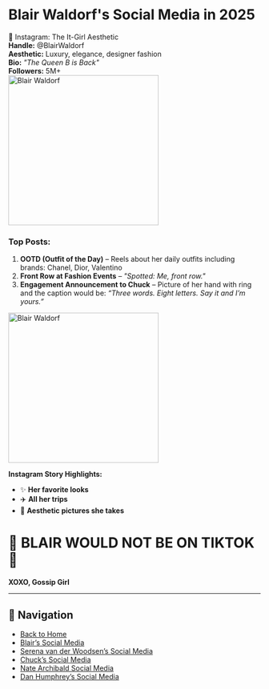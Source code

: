 # Blair Waldorf's Social Media in 2025  

📸 Instagram: The It-Girl Aesthetic  
 **Handle:** @BlairWaldorf  
 **Aesthetic:** Luxury, elegance, designer fashion  
 **Bio:** *"The Queen B is Back"*  
 **Followers:** 5M+  
<img src="https://i.pinimg.com/736x/b1/92/90/b19290d2a3bb5d763ea1c945802236bc.jpg" alt="Blair Waldorf" width="300">

### **Top Posts:**  
1. **OOTD (Outfit of the Day)** – Reels about her daily outfits including brands: Chanel, Dior, Valentino   
2. **Front Row at Fashion Events** – *"Spotted: Me, front row."*  
3. **Engagement Announcement to Chuck** – Picture of her hand with ring and the caption would be: *“Three words. Eight letters. Say it and I’m yours.”*  

<img src="https://i.pinimg.com/736x/db/83/40/db8340a17356e4a5e2483908226f77e2.jpg" alt="Blair Waldorf" width="300">

 **Instagram Story Highlights:**  
- ✨ **Her favorite looks**  
- ✈️ **All her trips**  
- 🤍 **Aesthetic pictures she takes**  

# 🚫 BLAIR WOULD NOT BE ON TIKTOK 🚫

**XOXO, Gossip Girl**  

---
## 🔗 Navigation  
* [ Back to Home](wiki-homepage.md)  
* [ Blair’s Social Media](wiki-blairspage.md)  
* [Serena van der Woodsen’s Social Media](wiki-serenaspage.md) 
* [ Chuck’s Social Media](wiki-chuckspage.md) 
* [Nate Archibald Social Media](wiki-natespage.md) 
* [ Dan Humphrey’s Social Media](wiki-danspage.md)
